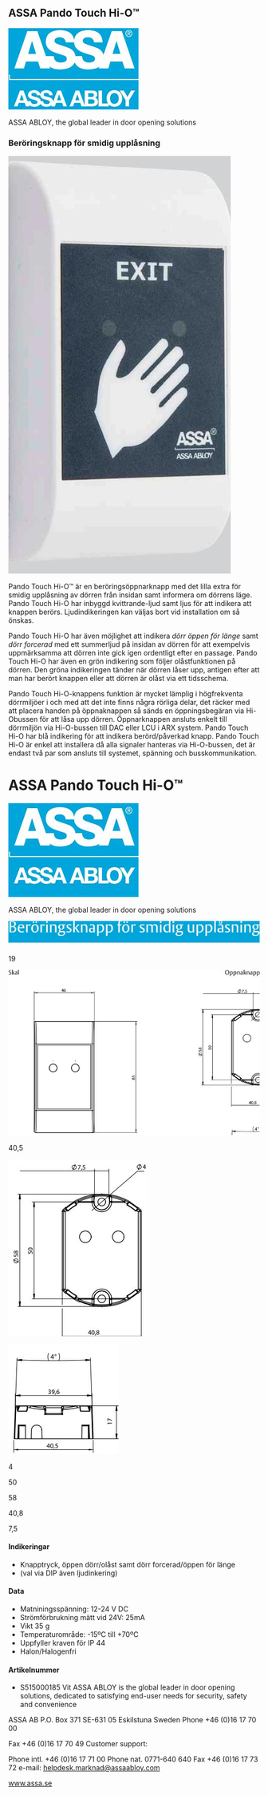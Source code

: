 ## ASSA Pando Touch Hi-O™

![](_page_0_Picture_1.jpeg)

ASSA ABLOY, the global leader in door opening solutions

### Beröringsknapp för smidig upplåsning

![](_page_0_Picture_4.jpeg)

Pando Touch Hi-O™ är en beröringsöppnarknapp med det lilla extra för smidig upplåsning av dörren från insidan samt informera om dörrens läge. Pando Touch Hi-O har inbyggd kvittrande-ljud samt ljus för att indikera att knappen berörs. Ljudindikeringen kan väljas bort vid installation om så önskas.

Pando Touch Hi-O har även möjlighet att indikera *dörr öppen för länge* samt *dörr forcerad* med ett summerljud på insidan av dörren för att exempelvis uppmärksamma att dörren inte gick igen ordentligt efter en passage. Pando Touch Hi-O har även en grön indikering som följer olåstfunktionen på dörren. Den gröna indikeringen tänder när dörren låser upp, antigen efter att man har berört knappen eller att dörren är olåst via ett tidsschema.

Pando Touch Hi-O-knappens funktion är mycket lämplig i högfrekventa dörrmiljöer i och med att det inte finns några rörliga delar, det räcker med att placera handen på öppnaknappen så sänds en öppningsbegäran via Hi-Obussen för att låsa upp dörren. Öppnarknappen ansluts enkelt till dörrmiljön via Hi-O-bussen till DAC eller LCU i ARX system. Pando Touch Hi-O har blå indikering för att indikera berörd/påverkad knapp. Pando Touch Hi-O är enkel att installera då alla signaler hanteras via Hi-O-bussen, det är endast två par som ansluts till systemet, spänning och busskommunikation.

# ASSA Pando Touch Hi-O™

![](_page_1_Picture_1.jpeg)

ASSA ABLOY, the global leader in door opening solutions

![](_page_1_Figure_3.jpeg)

19

![](_page_1_Figure_4.jpeg)

40,5

![](_page_1_Figure_6.jpeg)

![](_page_1_Figure_7.jpeg)

4

50

58

40,8

7,5

#### **Indikeringar**

- Knapptryck, öppen dörr/olåst samt dörr forcerad/öppen för länge
- (val via DIP även ljudinkering)

#### **Data**

- Matniningsspänning: 12-24 V DC
- Strömförbrukning mätt vid 24V: 25mA
- Vikt 35 g
- Temperaturområde: -15ºC till +70ºC
- Uppfyller kraven för IP 44
- Halon/Halogenfri

#### **Artikelnummer**

- S515000185 Vit
ASSA ABLOY is the global leader in door opening solutions, dedicated to satisfying end-user needs for security, safety and convenience

ASSA AB P.O. Box 371 SE-631 05 Eskilstuna Sweden Phone +46 (0)16 17 70 00

Fax +46 (0)16 17 70 49 Customer support:

Phone intl. +46 (0)16 17 71 00 Phone nat. 0771-640 640 Fax +46 (0)16 17 73 72 e-mail: helpdesk.marknad@assaabloy.com

www.assa.se